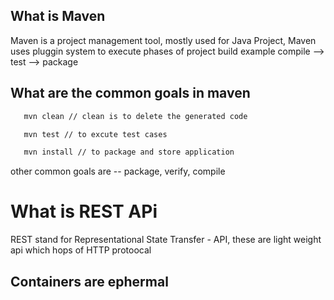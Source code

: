 ## What is Maven 
Maven is a project management tool, mostly used for Java Project, Maven uses pluggin system to 
execute phases of project build example
compile -->  test --> package

## What are the common goals in maven 
```sh
   mvn clean // clean is to delete the generated code
```
```bash
   mvn test // to excute test cases
```
```bash
   mvn install // to package and store application 
```

other common goals are -- package, verify, compile


# What is REST APi 
REST stand for Representational State Transfer - API, these are light weight 
api which hops of HTTP protoocal

## Containers are ephermal  